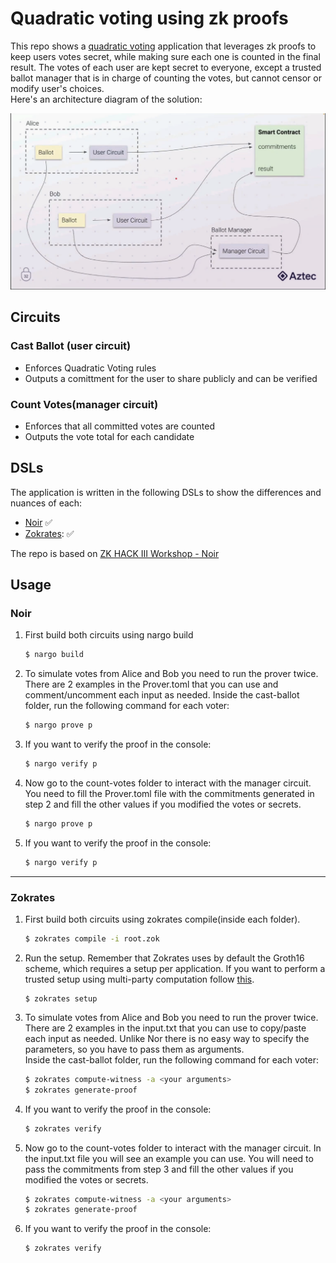 # Quadratic voting using zk proofs

This repo shows a [quadratic voting](https://www.economist.com/interactive/2021/12/18/quadratic-voting) application that leverages zk proofs to keep users votes secret, while making sure each one is counted in the final result.
The votes of each user are kept secret to everyone, except a trusted ballot manager that is in charge of counting the votes, but cannot censor or modify user's choices.  
Here's an architecture diagram of the solution:

![architecture](./images/architecture.png)

## Circuits

### Cast Ballot (user circuit)

-   Enforces Quadratic Voting rules
-   Outputs a comittment for the user to share publicly and can be verified

### Count Votes(manager circuit)

-   Enforces that all committed votes are counted
-   Outputs the vote total for each candidate

## DSLs

The application is written in the following DSLs to show the differences and nuances of each:

-   [Noir](https://github.com/noir-lang/noir) :white_check_mark:
-   [Zokrates](https://github.com/Zokrates/ZoKrates): :white_check_mark:

The repo is based on [ZK HACK III Workshop - Noir](https://www.youtube.com/watch?v=5CziMfChveY)

## Usage

### Noir

1. First build both circuits using nargo build

    ```sh
    $ nargo build
    ```

2. To simulate votes from Alice and Bob you need to run the prover twice. There are 2 examples in the Prover.toml that you can use and comment/uncomment each input as needed. Inside the cast-ballot folder, run the following command for each voter:
    ```sh
    $ nargo prove p
    ```
3. If you want to verify the proof in the console:
    ```sh
    $ nargo verify p
    ```
4. Now go to the count-votes folder to interact with the manager circuit. You need to fill the Prover.toml file with the commitments generated in step 2 and fill the other values if you modified the votes or secrets.
    ```sh
    $ nargo prove p
    ```
5. If you want to verify the proof in the console:
    ```sh
    $ nargo verify p
    ```

---

### Zokrates

1. First build both circuits using zokrates compile(inside each folder).

    ```sh
    $ zokrates compile -i root.zok
    ```

2. Run the setup. Remember that Zokrates uses by default the Groth16 scheme, which requires a setup per application. If you want to perform a trusted setup using multi-party computation follow [this](https://zokrates.github.io/toolbox/trusted_setup.html).
    ```
    $ zokrates setup
    ```
3. To simulate votes from Alice and Bob you need to run the prover twice. There are 2 examples in the input.txt that you can use to copy/paste each input as needed. Unlike Nor there is no easy way to specify the parameters, so you have to pass them as arguments.  
   Inside the cast-ballot folder, run the following command for each voter:

    ```sh
    $ zokrates compute-witness -a <your arguments>
    $ zokrates generate-proof
    ```

4. If you want to verify the proof in the console:

    ```sh
    $ zokrates verify
    ```

5. Now go to the count-votes folder to interact with the manager circuit. In the input.txt file you will see an example you can use. You will need to pass the commitments from step 3 and fill the other values if you modified the votes or secrets.
    ```sh
    $ zokrates compute-witness -a <your arguments>
    $ zokrates generate-proof
    ```
6. If you want to verify the proof in the console:

    ```sh
    $ zokrates verify
    ```

